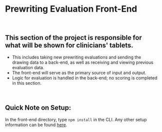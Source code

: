 # Prewriting Evaluation Front-End

<br/>

## This section of the project is responsible for what will be shown for clinicians' tablets.

- This includes taking new prewriting evaluations and sending the drawing data to a back-end, as well as receiving and viewing previous evaluation data.
- The front-end will serve as the primary source of input and output.
- Logic for evaluation is handled in the back-end; no scoring is completed in this section.

<br/>

## Quick Note on Setup:

In the front-end directory, type `npm install` in the CLI. Any other setup information can be found [here](./ReactBasics.md).
